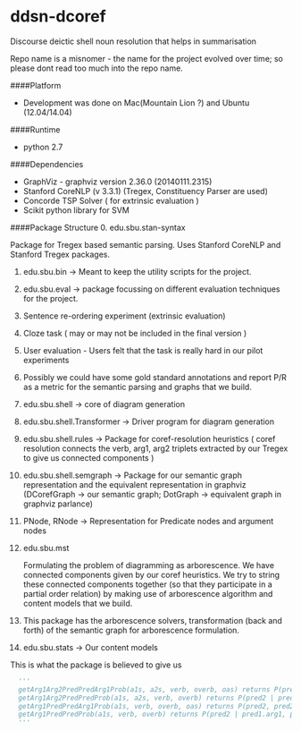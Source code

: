 ddsn-dcoref
===========

Discourse deictic shell noun resolution that helps in summarisation

Repo name is a misnomer - the name for the project evolved over time; so please dont read too much into the repo name.

####Platform
  * Development was done on Mac(Mountain Lion ?) and Ubuntu (12.04/14.04)

####Runtime
  * python 2.7

####Dependencies

  * GraphViz - graphviz version 2.36.0 (20140111.2315)
  * Stanford CoreNLP (v 3.3.1) (Tregex, Constituency Parser are used)
  * Concorde TSP Solver ( for extrinsic evaluation ) 
  * Scikit python library for SVM

####Package Structure
0. edu.sbu.stan-syntax

  Package for Tregex based semantic parsing. Uses Stanford CoreNLP and Stanford Tregex packages.

1. edu.sbu.bin -> Meant to keep the utility scripts for the project.

2. edu.sbu.eval -> package focussing on different evaluation techniques for the project.

  1. Sentence re-ordering experiment (extrinsic evaluation)

  2. Cloze task ( may or may not be included in the final version )

  3. User evaluation - Users felt that the task is really hard in our pilot experiments

  4. Possibly we could have some gold standard annotations and report P/R as a metric for the semantic parsing and graphs that we build.


3. edu.sbu.shell -> core of diagram generation

  1. edu.sbu.shell.Transformer -> Driver program for diagram generation

  2. edu.sbu.shell.rules -> Package for coref-resolution heuristics ( coref resolution connects the verb, arg1, arg2 triplets extracted by our Tregex to give us connected components )

  3. edu.sbu.shell.semgraph -> Package for our semantic graph representation and the equivalent representation in graphviz (DCorefGraph -> our semantic graph; DotGraph -> equivalent graph in graphviz parlance)

  4. PNode, RNode -> Representation for Predicate nodes and argument nodes

4. edu.sbu.mst 

    Formulating the problem of diagramming as arborescence. We have connected components given by our coref              heuristics. We try to string these connected components together (so that they participate in a partial order        relation) by making use of arborescence algorithm and content models that we build.

  1. This package has the arborescence solvers, transformation (back and forth) of the semantic graph for arborescence formulation.

5. edu.sbu.stats -> Our content models

  This is what the package is believed to give us 
```python
  '''
  getArg1Arg2PredPredArg1Prob(a1s, a2s, verb, overb, oas) returns P(pred2, pred2.arg1 | pred1.arg1, pred1.arg2, pred1)
  getArg1Arg2PredPredProb(a1s, a2s, verb, overb) returns P(pred2 | pred1.arg1, pred1.arg2, pred1)
  getArg1PredPredArg1Prob(a1s, verb, overb, oas) returns P(pred2, pred2.arg1 | pred1.arg1, pred1)
  getArg1PredPredProb(a1s, verb, overb) returns P(pred2 | pred1.arg1, pred1)
  '''
  ```
